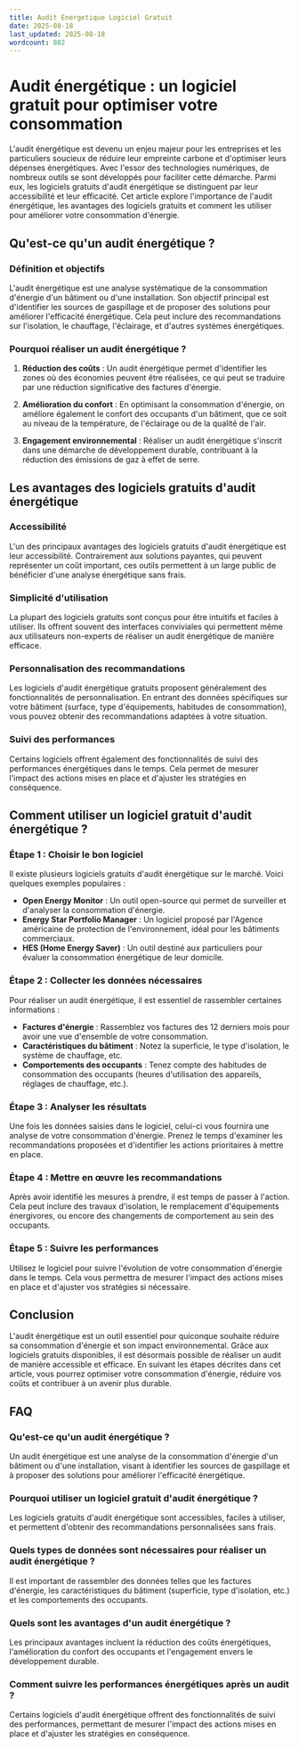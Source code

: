 ```yaml
---
title: Audit Energetique Logiciel Gratuit
date: 2025-08-18
last_updated: 2025-08-18
wordcount: 882
---
```


# Audit énergétique : un logiciel gratuit pour optimiser votre consommation

L'audit énergétique est devenu un enjeu majeur pour les entreprises et les particuliers soucieux de réduire leur empreinte carbone et d'optimiser leurs dépenses énergétiques. Avec l'essor des technologies numériques, de nombreux outils se sont développés pour faciliter cette démarche. Parmi eux, les logiciels gratuits d'audit énergétique se distinguent par leur accessibilité et leur efficacité. Cet article explore l'importance de l'audit énergétique, les avantages des logiciels gratuits et comment les utiliser pour améliorer votre consommation d'énergie.

## Qu'est-ce qu'un audit énergétique ?

### Définition et objectifs

L'audit énergétique est une analyse systématique de la consommation d'énergie d'un bâtiment ou d'une installation. Son objectif principal est d'identifier les sources de gaspillage et de proposer des solutions pour améliorer l'efficacité énergétique. Cela peut inclure des recommandations sur l'isolation, le chauffage, l'éclairage, et d'autres systèmes énergétiques.

### Pourquoi réaliser un audit énergétique ?

1. **Réduction des coûts** : Un audit énergétique permet d'identifier les zones où des économies peuvent être réalisées, ce qui peut se traduire par une réduction significative des factures d'énergie.
   
2. **Amélioration du confort** : En optimisant la consommation d'énergie, on améliore également le confort des occupants d'un bâtiment, que ce soit au niveau de la température, de l'éclairage ou de la qualité de l'air.

3. **Engagement environnemental** : Réaliser un audit énergétique s'inscrit dans une démarche de développement durable, contribuant à la réduction des émissions de gaz à effet de serre.

## Les avantages des logiciels gratuits d'audit énergétique

### Accessibilité

L'un des principaux avantages des logiciels gratuits d'audit énergétique est leur accessibilité. Contrairement aux solutions payantes, qui peuvent représenter un coût important, ces outils permettent à un large public de bénéficier d'une analyse énergétique sans frais.

### Simplicité d'utilisation

La plupart des logiciels gratuits sont conçus pour être intuitifs et faciles à utiliser. Ils offrent souvent des interfaces conviviales qui permettent même aux utilisateurs non-experts de réaliser un audit énergétique de manière efficace.

### Personnalisation des recommandations

Les logiciels d'audit énergétique gratuits proposent généralement des fonctionnalités de personnalisation. En entrant des données spécifiques sur votre bâtiment (surface, type d'équipements, habitudes de consommation), vous pouvez obtenir des recommandations adaptées à votre situation.

### Suivi des performances

Certains logiciels offrent également des fonctionnalités de suivi des performances énergétiques dans le temps. Cela permet de mesurer l'impact des actions mises en place et d'ajuster les stratégies en conséquence.

## Comment utiliser un logiciel gratuit d'audit énergétique ?

### Étape 1 : Choisir le bon logiciel

Il existe plusieurs logiciels gratuits d'audit énergétique sur le marché. Voici quelques exemples populaires :

- **Open Energy Monitor** : Un outil open-source qui permet de surveiller et d'analyser la consommation d'énergie.
- **Energy Star Portfolio Manager** : Un logiciel proposé par l'Agence américaine de protection de l'environnement, idéal pour les bâtiments commerciaux.
- **HES (Home Energy Saver)** : Un outil destiné aux particuliers pour évaluer la consommation énergétique de leur domicile.

### Étape 2 : Collecter les données nécessaires

Pour réaliser un audit énergétique, il est essentiel de rassembler certaines informations :

- **Factures d'énergie** : Rassemblez vos factures des 12 derniers mois pour avoir une vue d'ensemble de votre consommation.
- **Caractéristiques du bâtiment** : Notez la superficie, le type d'isolation, le système de chauffage, etc.
- **Comportements des occupants** : Tenez compte des habitudes de consommation des occupants (heures d'utilisation des appareils, réglages de chauffage, etc.).

### Étape 3 : Analyser les résultats

Une fois les données saisies dans le logiciel, celui-ci vous fournira une analyse de votre consommation d'énergie. Prenez le temps d'examiner les recommandations proposées et d'identifier les actions prioritaires à mettre en place.

### Étape 4 : Mettre en œuvre les recommandations

Après avoir identifié les mesures à prendre, il est temps de passer à l'action. Cela peut inclure des travaux d'isolation, le remplacement d'équipements énergivores, ou encore des changements de comportement au sein des occupants.

### Étape 5 : Suivre les performances

Utilisez le logiciel pour suivre l'évolution de votre consommation d'énergie dans le temps. Cela vous permettra de mesurer l'impact des actions mises en place et d'ajuster vos stratégies si nécessaire.

## Conclusion

L'audit énergétique est un outil essentiel pour quiconque souhaite réduire sa consommation d'énergie et son impact environnemental. Grâce aux logiciels gratuits disponibles, il est désormais possible de réaliser un audit de manière accessible et efficace. En suivant les étapes décrites dans cet article, vous pourrez optimiser votre consommation d'énergie, réduire vos coûts et contribuer à un avenir plus durable.

## FAQ

### Qu'est-ce qu'un audit énergétique ?

Un audit énergétique est une analyse de la consommation d'énergie d'un bâtiment ou d'une installation, visant à identifier les sources de gaspillage et à proposer des solutions pour améliorer l'efficacité énergétique.

### Pourquoi utiliser un logiciel gratuit d'audit énergétique ?

Les logiciels gratuits d'audit énergétique sont accessibles, faciles à utiliser, et permettent d'obtenir des recommandations personnalisées sans frais.

### Quels types de données sont nécessaires pour réaliser un audit énergétique ?

Il est important de rassembler des données telles que les factures d'énergie, les caractéristiques du bâtiment (superficie, type d'isolation, etc.) et les comportements des occupants.

### Quels sont les avantages d'un audit énergétique ?

Les principaux avantages incluent la réduction des coûts énergétiques, l'amélioration du confort des occupants et l'engagement envers le développement durable.

### Comment suivre les performances énergétiques après un audit ?

Certains logiciels d'audit énergétique offrent des fonctionnalités de suivi des performances, permettant de mesurer l'impact des actions mises en place et d'ajuster les stratégies en conséquence.